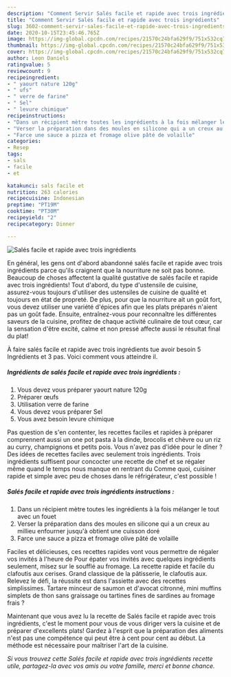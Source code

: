 ```yaml
---
description: "Comment Servir Salés facile et rapide avec trois ingrédients"
title: "Comment Servir Salés facile et rapide avec trois ingrédients"
slug: 3602-comment-servir-sales-facile-et-rapide-avec-trois-ingredients
date: 2020-10-15T23:45:46.765Z
image: https://img-global.cpcdn.com/recipes/21570c24bfa629f9/751x532cq70/sales-facile-et-rapide-avec-trois-ingredients-photo-principale-de-la-recette.jpg
thumbnail: https://img-global.cpcdn.com/recipes/21570c24bfa629f9/751x532cq70/sales-facile-et-rapide-avec-trois-ingredients-photo-principale-de-la-recette.jpg
cover: https://img-global.cpcdn.com/recipes/21570c24bfa629f9/751x532cq70/sales-facile-et-rapide-avec-trois-ingredients-photo-principale-de-la-recette.jpg
author: Leon Daniels
ratingvalue: 5
reviewcount: 9
recipeingredient:
- " yaourt nature 120g"
- " ufs"
- " verre de farine"
- " Sel"
- " levure chimique"
recipeinstructions:
- "Dans un récipient mètre toutes les ingrédients à la fois mélanger le tout avec un fouet"
- "Verser la préparation dans des moules en silicone qui a un creux au millieu enfourner jusqu&#39;à obtient une cuisson doré"
- "Farce une sauce a pizza et fromage olive pâté de volaille"
categories:
- Resep
tags:
- sals
- facile
- et

katakunci: sals facile et 
nutrition: 263 calories
recipecuisine: Indonesian
preptime: "PT19M"
cooktime: "PT30M"
recipeyield: "2"
recipecategory: Dinner

---
```



![Salés facile et rapide avec trois ingrédients](https://img-global.cpcdn.com/recipes/21570c24bfa629f9/751x532cq70/sales-facile-et-rapide-avec-trois-ingredients-photo-principale-de-la-recette.jpg)

En général, les gens ont d'abord abandonné salés facile et rapide avec trois ingrédients parce qu'ils craignent que la nourriture ne soit pas bonne. Beaucoup de choses affectent la qualité gustative de salés facile et rapide avec trois ingrédients! Tout d'abord, du type d'ustensile de cuisine, assurez-vous toujours d'utiliser des ustensiles de cuisine de qualité et toujours en état de propreté. De plus, pour que la nourriture ait un goût fort, vous devez utiliser une variété d'épices afin que les plats préparés n'aient pas un goût fade. Ensuite, entraînez-vous pour reconnaître les différentes saveurs de la cuisine, profitez de chaque activité culinaire de tout cœur, car la sensation d'être excité, calme et non pressé affecte aussi le résultat final du plat!

<!--inarticleads1-->

À faire salés facile et rapide avec trois ingrédients tue avoir besoin 5 Ingrédients et 3 pas. Voici comment vous atteindre il.

##### Ingrédients de salés facile et rapide avec trois ingrédients :

1. Vous devez vous préparer  yaourt nature 120g
1. Préparer  œufs
1. Utilisation  verre de farine
1. Vous devez vous préparer  Sel
1. Vous avez besoin  levure chimique


Pas question de s&#39;en contenter, les recettes faciles et rapides à préparer comprennent aussi un one pot pasta à la dinde, brocolis et chèvre ou un riz au curry, champignons et petits pois. Vous n&#39;avez pas d&#39;idée pour le dîner ? Des idées de recettes faciles avec seulement trois ingrédients. Trois ingrédients suffisent pour concocter une recette de chef et se régaler même quand le temps nous manque en rentrant du Comme quoi, cuisiner rapide et simple avec peu de choses dans le réfrigérateur, c&#39;est possible ! 

<!--inarticleads2-->

##### Salés facile et rapide avec trois ingrédients instructions :

1. Dans un récipient mètre toutes les ingrédients à la fois mélanger le tout avec un fouet
1. Verser la préparation dans des moules en silicone qui a un creux au millieu enfourner jusqu&#39;à obtient une cuisson doré
1. Farce une sauce a pizza et fromage olive pâté de volaille


Faciles et délicieuses, ces recettes rapides vont vous permettre de régaler vos invités à l&#39;heure de Pour épater vos invités avec quelques ingrédients seulement, misez sur le soufflé au fromage. La recette rapide et facile du clafoutis aux cerises. Grand classique de la pâtisserie, le clafoutis aux. Relevez le défi, la réussite est dans l&#39;assiette avec des recettes simplissimes. Tartare minceur de saumon et d&#39;avocat citronné, mini muffins simplets de thon sans graissage ou tartines fines de sardines au fromage frais ? 

<!--inarticleads1-->

<p>
Maintenant que vous avez lu la recette de Salés facile et rapide avec trois ingrédients, c'est le moment pour vous de vous diriger vers la cuisine et de préparer d'excellents plats! Gardez à l'esprit que la préparation des aliments n'est pas une compétence qui peut être à cent pour cent au début. La méthode est nécessaire pour maîtriser l'art de la cuisine.
</p>

<p>
<i>Si vous trouvez cette Salés facile et rapide avec trois ingrédients recette utile, partagez-la avec vos amis ou votre famille, merci et bonne chance.</i>
</p>
